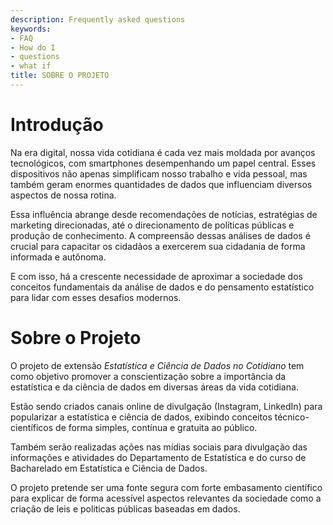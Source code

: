 ```yaml
---
description: Frequently asked questions
keywords:
- FAQ
- How do I
- questions
- what if
title: SOBRE O PROJETO
---
```


# Introdução

Na era digital, nossa vida cotidiana é cada vez mais moldada por avanços tecnológicos, com smartphones desempenhando um papel central. Esses dispositivos não apenas simplificam nosso trabalho e vida pessoal, mas também geram enormes quantidades de dados que influenciam diversos aspectos de nossa rotina. 


Essa influência abrange desde recomendações de notícias, estratégias de marketing direcionadas, até o direcionamento de políticas públicas e produção de conhecimento. A compreensão dessas análises de dados é crucial para capacitar os cidadãos a exercerem sua cidadania de forma informada e autônoma. 

E com isso, há a crescente necessidade de aproximar a sociedade dos conceitos fundamentais da análise de dados e do pensamento estatístico para lidar com esses desafios modernos.

# Sobre o Projeto

O projeto de extensão *Estatística e Ciência de Dados no Cotidiano* tem como objetivo promover a 
conscientização sobre a importância da estatística e da ciência de dados em diversas áreas da vida cotidiana.

Estão sendo criados canais online de divulgação (Instagram, LinkedIn) para popularizar a estatística e ciência de dados, exibindo conceitos técnico-científicos de forma simples, contínua e gratuita ao público.

Também serão realizadas ações nas mídias sociais para divulgação das informações e atividades do Departamento de Estatística e do curso de Bacharelado em Estatística e Ciência de Dados.

O projeto pretende ser uma fonte segura com forte embasamento científico para explicar de forma acessível aspectos relevantes da sociedade como a criação de leis e politicas públicas baseadas em dados.

